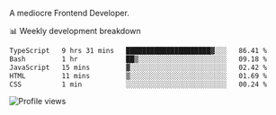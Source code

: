 A mediocre Frontend Developer.

📊 Weekly development breakdown
<!--START_SECTION:waka-->

```txt
TypeScript   9 hrs 31 mins   █████████████████████▓░░░   86.41 %
Bash         1 hr            ██▒░░░░░░░░░░░░░░░░░░░░░░   09.18 %
JavaScript   15 mins         ▓░░░░░░░░░░░░░░░░░░░░░░░░   02.42 %
HTML         11 mins         ▒░░░░░░░░░░░░░░░░░░░░░░░░   01.69 %
CSS          1 min           ░░░░░░░░░░░░░░░░░░░░░░░░░   00.24 %
```

<!--END_SECTION:waka-->

<img src="https://gpvc.arturio.dev/iqbalfasri" alt="Profile views"/>
